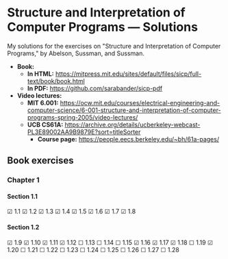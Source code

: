 # Structure and Interpretation of Computer Programs — Solutions

My solutions for the exercises on "Structure and Interpretation of Computer Programs," by Abelson, Sussman, and Sussman.

- **Book:**
    - **In HTML:** https://mitpress.mit.edu/sites/default/files/sicp/full-text/book/book.html 
    - **In PDF:** https://github.com/sarabander/sicp-pdf
- **Video lectures:**
    - **MIT 6.001:** https://ocw.mit.edu/courses/electrical-engineering-and-computer-science/6-001-structure-and-interpretation-of-computer-programs-spring-2005/video-lectures/
    - **UCB CS61A:** https://archive.org/details/ucberkeley-webcast-PL3E89002AA9B9879E?sort=titleSorter
        - **Course page:** https://people.eecs.berkeley.edu/~bh/61a-pages/

## Book exercises

### Chapter 1

#### Section 1.1

☑ 1.1
☑ 1.2
☑ 1.3
☑ 1.4
☑ 1.5
☑ 1.6
☑ 1.7
☑ 1.8

#### Section 1.2

☑ 1.9
☑ 1.10
☑ 1.11
☑ 1.12
☐ 1.13
☐ 1.14
☐ 1.15
☑ 1.16
☑ 1.17
☑ 1.18
☐ 1.19
☑ 1.20
☐ 1.21
☐ 1.22
☐ 1.23
☐ 1.24
☐ 1.25
☐ 1.26
☐ 1.27
☐ 1.28


